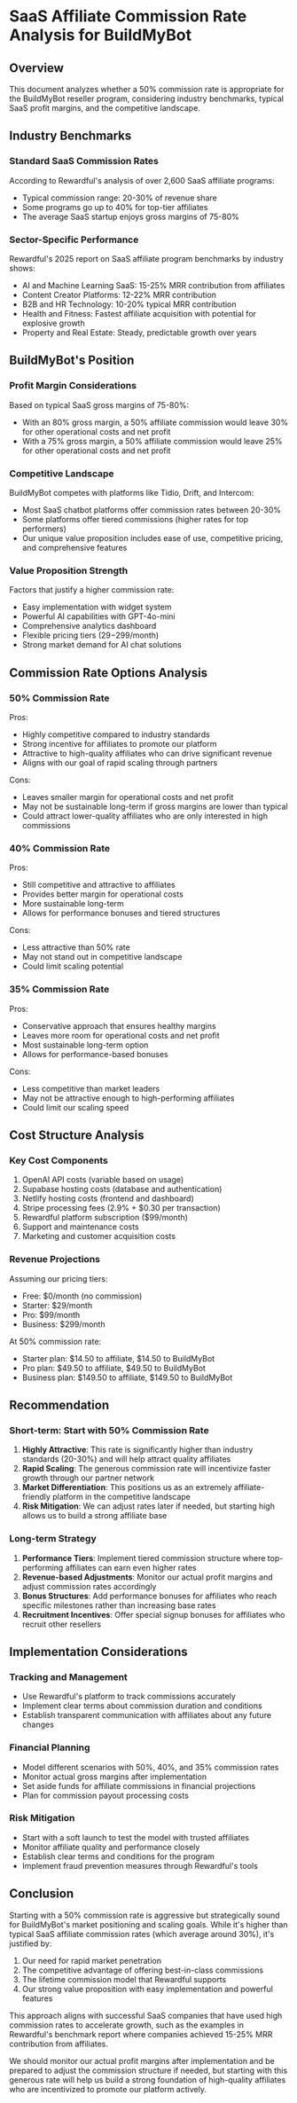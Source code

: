 # SaaS Affiliate Commission Rate Analysis for BuildMyBot

## Overview
This document analyzes whether a 50% commission rate is appropriate for the BuildMyBot reseller program, considering industry benchmarks, typical SaaS profit margins, and the competitive landscape.

## Industry Benchmarks

### Standard SaaS Commission Rates
According to Rewardful's analysis of over 2,600 SaaS affiliate programs:
- Typical commission range: 20-30% of revenue share
- Some programs go up to 40% for top-tier affiliates
- The average SaaS startup enjoys gross margins of 75-80%

### Sector-Specific Performance
Rewardful's 2025 report on SaaS affiliate program benchmarks by industry shows:
- AI and Machine Learning SaaS: 15-25% MRR contribution from affiliates
- Content Creator Platforms: 12-22% MRR contribution
- B2B and HR Technology: 10-20% typical MRR contribution
- Health and Fitness: Fastest affiliate acquisition with potential for explosive growth
- Property and Real Estate: Steady, predictable growth over years

## BuildMyBot's Position

### Profit Margin Considerations
Based on typical SaaS gross margins of 75-80%:
- With an 80% gross margin, a 50% affiliate commission would leave 30% for other operational costs and net profit
- With a 75% gross margin, a 50% affiliate commission would leave 25% for other operational costs and net profit

### Competitive Landscape
BuildMyBot competes with platforms like Tidio, Drift, and Intercom:
- Most SaaS chatbot platforms offer commission rates between 20-30%
- Some platforms offer tiered commissions (higher rates for top performers)
- Our unique value proposition includes ease of use, competitive pricing, and comprehensive features

### Value Proposition Strength
Factors that justify a higher commission rate:
- Easy implementation with widget system
- Powerful AI capabilities with GPT-4o-mini
- Comprehensive analytics dashboard
- Flexible pricing tiers ($29-$299/month)
- Strong market demand for AI chat solutions

## Commission Rate Options Analysis

### 50% Commission Rate
Pros:
- Highly competitive compared to industry standards
- Strong incentive for affiliates to promote our platform
- Attractive to high-quality affiliates who can drive significant revenue
- Aligns with our goal of rapid scaling through partners

Cons:
- Leaves smaller margin for operational costs and net profit
- May not be sustainable long-term if gross margins are lower than typical
- Could attract lower-quality affiliates who are only interested in high commissions

### 40% Commission Rate
Pros:
- Still competitive and attractive to affiliates
- Provides better margin for operational costs
- More sustainable long-term
- Allows for performance bonuses and tiered structures

Cons:
- Less attractive than 50% rate
- May not stand out in competitive landscape
- Could limit scaling potential

### 35% Commission Rate
Pros:
- Conservative approach that ensures healthy margins
- Leaves more room for operational costs and net profit
- Most sustainable long-term option
- Allows for performance-based bonuses

Cons:
- Less competitive than market leaders
- May not be attractive enough to high-performing affiliates
- Could limit our scaling speed

## Cost Structure Analysis

### Key Cost Components
1. OpenAI API costs (variable based on usage)
2. Supabase hosting costs (database and authentication)
3. Netlify hosting costs (frontend and dashboard)
4. Stripe processing fees (2.9% + $0.30 per transaction)
5. Rewardful platform subscription ($99/month)
6. Support and maintenance costs
7. Marketing and customer acquisition costs

### Revenue Projections
Assuming our pricing tiers:
- Free: $0/month (no commission)
- Starter: $29/month
- Pro: $99/month
- Business: $299/month

At 50% commission rate:
- Starter plan: $14.50 to affiliate, $14.50 to BuildMyBot
- Pro plan: $49.50 to affiliate, $49.50 to BuildMyBot
- Business plan: $149.50 to affiliate, $149.50 to BuildMyBot

## Recommendation

### Short-term: Start with 50% Commission Rate
1. **Highly Attractive**: This rate is significantly higher than industry standards (20-30%) and will help attract quality affiliates
2. **Rapid Scaling**: The generous commission rate will incentivize faster growth through our partner network
3. **Market Differentiation**: This positions us as an extremely affiliate-friendly platform in the competitive landscape
4. **Risk Mitigation**: We can adjust rates later if needed, but starting high allows us to build a strong affiliate base

### Long-term Strategy
1. **Performance Tiers**: Implement tiered commission structure where top-performing affiliates can earn even higher rates
2. **Revenue-based Adjustments**: Monitor our actual profit margins and adjust commission rates accordingly
3. **Bonus Structures**: Add performance bonuses for affiliates who reach specific milestones rather than increasing base rates
4. **Recruitment Incentives**: Offer special signup bonuses for affiliates who recruit other resellers

## Implementation Considerations

### Tracking and Management
- Use Rewardful's platform to track commissions accurately
- Implement clear terms about commission duration and conditions
- Establish transparent communication with affiliates about any future changes

### Financial Planning
- Model different scenarios with 50%, 40%, and 35% commission rates
- Monitor actual gross margins after implementation
- Set aside funds for affiliate commissions in financial projections
- Plan for commission payout processing costs

### Risk Mitigation
- Start with a soft launch to test the model with trusted affiliates
- Monitor affiliate quality and performance closely
- Establish clear terms and conditions for the program
- Implement fraud prevention measures through Rewardful's tools

## Conclusion

Starting with a 50% commission rate is aggressive but strategically sound for BuildMyBot's market positioning and scaling goals. While it's higher than typical SaaS affiliate commission rates (which average around 30%), it's justified by:

1. Our need for rapid market penetration
2. The competitive advantage of offering best-in-class commissions
3. The lifetime commission model that Rewardful supports
4. Our strong value proposition with easy implementation and powerful features

This approach aligns with successful SaaS companies that have used high commission rates to accelerate growth, such as the examples in Rewardful's benchmark report where companies achieved 15-25% MRR contribution from affiliates.

We should monitor our actual profit margins after implementation and be prepared to adjust the commission structure if needed, but starting with this generous rate will help us build a strong foundation of high-quality affiliates who are incentivized to promote our platform actively.